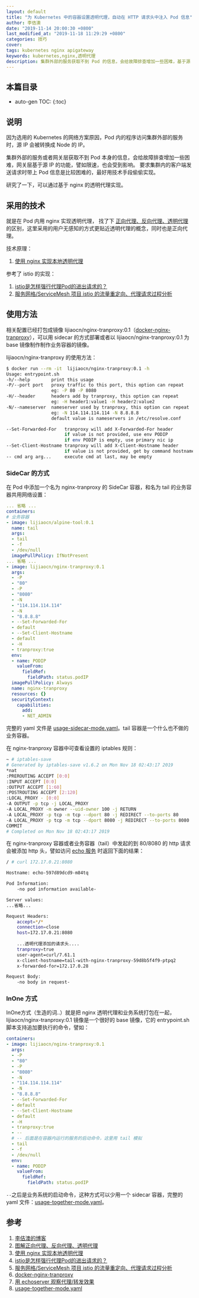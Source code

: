 ```yaml
---
layout: default
title: "为 Kubernetes 中的容器设置透明代理，自动在 HTTP 请求头中注入 Pod 信息"
author: 李佶澳
date: "2019-11-14 20:00:30 +0800"
last_modified_at: "2019-11-18 11:29:29 +0800"
categories: 技巧
cover:
tags: kubernetes nginx apigateway
keywords: kubernetes,nginx,透明代理
description: 集群外部的服务获取不到 Pod 的信息，会给故障排查增加一些困难，基于源 IP 的功能也会受到影响
---
```


## 本篇目录

* auto-gen TOC:
{:toc}

## 说明

因为选用的 Kubernetes 的网络方案原因，Pod 内的程序访问集群外部的服务时，源 IP 会被转换成 Node 的 IP。

集群外部的服务或者网关层获取不到 Pod 本身的信息，会给故障排查增加一些困难，网关层基于源 IP 的功能，譬如限速，也会受到影响。
要求集群内的客户端发送请求时带上 Pod 信息是比较困难的，最好用技术手段偷偷实现。

研究了一下，可以通过基于 nginx 的透明代理实现。

## 采用的技术

就是在 Pod 内用 nginx 实现透明代理， 找了下 [正向代理、反向代理、透明代理][2] 的区别，这里采用的用户无感知的方式更贴近透明代理的概念，同时也是正向代理。

技术原理：

1. [使用 nginx 实现本地透明代理][3]

参考了 istio 的实现：

1. [istio是怎样强行代理Pod的进出请求的？][4]
2. [服务网格/ServiceMesh 项目 istio 的流量重定向、代理请求过程分析][5]

## 使用方法

相关配置已经打包成镜像 lijiaocn/nginx-tranproxy:0.1（[docker-nginx-tranproxy][6]），可以用 sidecar 的方式部署或者以 lijiaocn/nginx-tranproxy:0.1 为 base 镜像制作制作业务容器的镜像。

lijiaocn/nginx-tranproxy 的使用方法：

```sh
$ docker run --rm -it  lijiaocn/nginx-tranproxy:0.1 -h
Usage: entrypoint.sh
-h/--help        print this usage
-P/--port port   proxy traffic to this port, this option can repeat
                 eg: -P 80 -P 8080
-H/--header      headers add by tranproxy, this option can repeat
                 eg: -H header1:value1 -H header2:value2
-N/--nameserver  nameserver used by tranproxy, this option can repeat
                 eg: -N 114.114.114.114 -N 8.8.8.8
                 default value is nameservers in /etc/resolve.conf

--Set-Forwarded-For   tranproxy will add X-Forwarded-For header
                      if value is not provided, use env PODIP
                      if env PODIP is empty, use primary nic ip
--Set-Client-Hostname tranproxy will add X-Client-Hostname header
                      if value is not provided, get by command hostname
-- cmd arg arg...     execute cmd at last, may be empty
```

### SideCar 的方式

在 Pod 中添加一个名为 nginx-tranproxy 的 SideCar 容器，和名为 tail 的业务容器共用网络设置：

```yaml
... 省略 ...
containers:
# 业务容器
- image: lijiaocn/alpine-tool:0.1
  name: tail
  args:
  - tail
  - -f
  - /dev/null
  imagePullPolicy: IfNotPresent
... 省略 ...
- image: lijiaocn/nginx-tranproxy:0.1
  args:
  - -P
  - "80"
  - -P
  - "8080"
  - -N
  - "114.114.114.114"
  - -N
  - "8.8.8.8"
  - --Set-Forwarded-For
  - default
  - --Set-Client-Hostname
  - default
  - -H
  - tranproxy:true
  env:
  - name: PODIP
    valueFrom:
      fieldRef:
        fieldPath: status.podIP
  imagePullPolicy: Always
  name: nginx-tranproxy
  resources: {}
  securityContext:
    capabilities:
      add:
      - NET_ADMIN
```

完整的 yaml 文件是 [usage-sidecar-mode.yaml](https://github.com/lijiaocn/containers/blob/master/docker-nginx-tranproxy/usage-sidecar-mode.yaml)。tail 容器是一个什么也不做的业务容器。

在 nginx-tranproxy 容器中可查看设置的 iptables 规则：

```sh
~ # iptables-save
# Generated by iptables-save v1.6.2 on Mon Nov 18 02:43:17 2019
*nat
:PREROUTING ACCEPT [0:0]
:INPUT ACCEPT [0:0]
:OUTPUT ACCEPT [1:60]
:POSTROUTING ACCEPT [2:120]
:LOCAL_PROXY - [0:0]
-A OUTPUT -p tcp -j LOCAL_PROXY
-A LOCAL_PROXY -m owner --uid-owner 100 -j RETURN
-A LOCAL_PROXY -p tcp -m tcp --dport 80 -j REDIRECT --to-ports 80
-A LOCAL_PROXY -p tcp -m tcp --dport 8080 -j REDIRECT --to-ports 8080
COMMIT
# Completed on Mon Nov 18 02:43:17 2019
```

在 nginx-tranproxy 容器或者业务容器（tail）中发起的到 80/8080 的 http 请求会被添加 http 头，譬如访问 [echo 服务][7] 时返回下面的结果：

```sh
/ # curl 172.17.0.21:8080

Hostname: echo-597d89dcd9-m84tq

Pod Information:
	-no pod information available-

Server values:
...省略...

Request Headers:
	accept=*/*
	connection=close
	host=172.17.0.21:8080
	
	...透明代理添加的请求头....
	tranproxy=true
	user-agent=curl/7.61.1
	x-client-hostname=tail-with-nginx-tranproxy-59d8b5f4f9-ptpq2
	x-forwarded-for=172.17.0.28

Request Body:
	-no body in request-
```

### InOne 方式

InOne方式（生造的词..）就是把 nginx 透明代理和业务系统打包在一起，lijiaocn/nginx-tranproxy:0.1 镜像是一个很好的 base 镜像，它的 entrypoint.sh 脚本支持追加要执行的命令，譬如：

```yaml
containers:
- image: lijiaocn/nginx-tranproxy:0.1
  args:
  - -P
  - "80"
  - -P
  - "8080"
  - -N
  - "114.114.114.114"
  - -N
  - "8.8.8.8"
  - --Set-Forwarded-For
  - default
  - --Set-Client-Hostname
  - default
  - -H
  - tranproxy:true
  - --
  # -- 后面是在容器内运行的服务的启动命令，这里用 tail 模拟
  - tail
  - -f
  - /dev/null
  env:
  - name: PODIP
    valueFrom:
      fieldRef:
        fieldPath: status.podIP
```

`--`之后是业务系统的启动命令，这种方式可以少用一个 sidecar 容器，完整的 yaml 文件：[usage-together-mode.yaml][8]。

## 参考

1. [李佶澳的博客][1]
2. [图解正向代理、反向代理、透明代理][2]
3. [使用 nginx 实现本地透明代理][3]
4. [istio是怎样强行代理Pod的进出请求的？][4]
5. [服务网格/ServiceMesh 项目 istio 的流量重定向、代理请求过程分析][5]
6. [docker-nginx-tranproxy][6]
7. [用 echoserver 观察代理/转发效果][7]
8. [usage-together-mode.yaml][8]

[1]: https://www.lijiaocn.com "李佶澳的博客"
[2]: https://blog.csdn.net/z69183787/article/details/41802505 "图解正向代理、反向代理、透明代理"
[3]: https://www.lijiaocn.com/soft/nginx/proxy.html "使用 nginx 实现本地透明代理"
[4]: https://www.lijiaocn.com/%E9%A1%B9%E7%9B%AE/2019/11/07/istio-local-proxy.html "istio是怎样强行代理Pod的进出请求的？"
[5]: https://www.lijiaocn.com/%E9%A1%B9%E7%9B%AE/2019/11/01/istio-packet-forward.html "服务网格/ServiceMesh 项目 istio 的流量重定向、代理请求过程分析"
[6]: https://github.com/lijiaocn/containers/tree/master/docker-nginx-tranproxy "docker-nginx-tranproxy"
[7]: https://www.lijiaocn.com/soft/envoy/echoserver.html "用 echoserver 观察代理/转发效果"
[8]: https://github.com/lijiaocn/containers/blob/master/docker-nginx-tranproxy/usage-together-mode.yaml "usage-together-mode.yaml"
